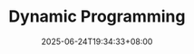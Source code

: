 ---
weight: 300
title: "Dynamic Programming"
description: ""
icon: "Function"
date: "2025-06-24T19:34:33+08:00"
lastmod: "2025-06-24T19:34:33+08:00"
draft: true
toc: true
---